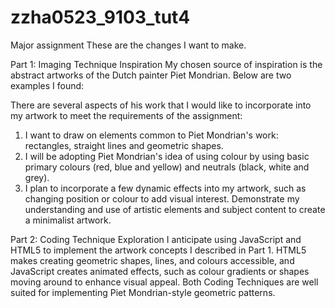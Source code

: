 # zzha0523_9103_tut4

Major assignment
These are the changes I want to make.

Part 1: Imaging Technique Inspiration
My chosen source of inspiration is the abstract artworks of the Dutch painter Piet Mondrian. Below are two examples I found:

There are several aspects of his work that I would like to incorporate into my artwork to meet the requirements of the assignment:
1.	I want to draw on elements common to Piet Mondrian's work: rectangles, straight lines and geometric shapes.
2.	I will be adopting Piet Mondrian's idea of using colour by using basic primary colours (red, blue and yellow) and neutrals (black, white and grey).
3.	I plan to incorporate a few dynamic effects into my artwork, such as changing position or colour to add visual interest.
Demonstrate my understanding and use of artistic elements and subject content to create a minimalist artwork.

Part 2: Coding Technique Exploration
I anticipate using JavaScript and HTML5 to implement the artwork concepts I described in Part 1. HTML5 makes creating geometric shapes, lines, and colours accessible, and JavaScript creates animated effects, such as colour gradients or shapes moving around to enhance visual appeal. Both Coding Techniques are well suited for implementing Piet Mondrian-style geometric patterns.


